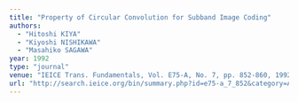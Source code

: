 ```yaml
---
title: "Property of Circular Convolution for Subband Image Coding"
authors:
  - "Hitoshi KIYA"
  - "Kiyoshi NISHIKAWA"
  - "Masahiko SAGAWA"
year: 1992
type: "journal"
venue: "IEICE Trans. Fundamentals, Vol. E75-A, No. 7, pp. 852-860, 1992-07-01."
url: "http://search.ieice.org/bin/summary.php?id=e75-a_7_852&category=A&year=1992&lang=E&abst="
---
```

